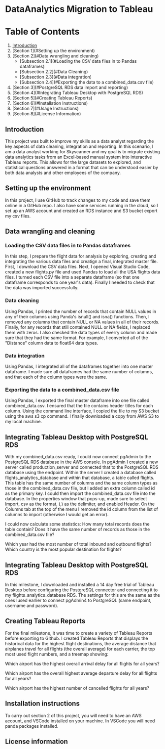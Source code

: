 # DataAnalytics Migration to Tableau

# Table of Contents
1. [Introduction](#introduction)
2. [Section 1](#Setting up the environment)
3. [Section 2](#Data wrangling and cleaning)
    - [Subsection 2.1](#Loading the CSV data files in to Pandas dataframes)
    - [Subsection 2.2](#Data Cleaning)
    - [Subsection 2.3](#Data integration)
    - [Subsection 2.4](#Exporting the data to a combined_data.csv file)
4. [Section 3](#PostgreSQL RDS data import and reporting)
5. [Section 4](#Integrating Tableau Desktop with PostgreSQL RDS)
6. [Section 5](#Creating Tableau Reports)
7. [Section 6](#Installation Instructions)
8. [Section 7](#Usage Instructions)
9. [Section 8](#License Information)
    
## Introduction

This project was built to improve my skills as a data analyst regarding the key aspects of data cleaning, integration and reporting. In this scenario, I am a data analyst working for Skyscanner and my goal is to migrate existing data analytics tasks from an Excel-based manual system into interactive Tableau reports. This allows for the large datasets to explored, and statistical questions answered in a format that can be understood easier by both data analysts and other employees of the company. 

## Setting up the environment

In this project, I use GitHub to track changes to my code and save them online in a GitHub repo. I also have some services running in the cloud, so I set up an AWS account and created an RDS instance and S3 bucket export my csv files.

## Data wrangling and cleaning

### Loading the CSV data files in to Pandas dataframes

In this step, I prepare the flight data for analysis by exploring, creating and integrating the various data files and creatign a final, integrated master file. First, I download the CSV data files. Next, I opened Visual Studio Code, created a new flights.py file and used Pandas to load all the USA flights data files. I turned each CSV file into a separate dataframe (so that one dataframe corresponds to one year's data). Finally I needed to check that the data was imported successfully.

### Data cleaning

Using Pandas, I printed the number of records that contain NULL values in any of their columns using Panda's isnull() and isna() functions. Then, I removed any columns that contain NULL or NA values in all of their records. Finally, for any records that still contained NULL or NA fields, I replaced them with zeros. I also checked the data types of everry column and made sure that they had the same format. For example, I converted all of the "Distance" column data to float64 data types. 


### Data integration

Using Pandas, I integrated all of the dataframes together into one master dataframe.
I made sure all dataframes had the same number of columns, and that each of the column types were the same.

### Exporting the data to a combined_data.csv file
Using Pandas, I exported the final master dataframe into one file called combined_data.csv. I ensured that the file contains header titles for each column. Using the command line interface, I copied the file to my S3 bucket using the aws s3 cp command. I finally downloaded a copy from AWS S3 to my local machine.

## Integrating Tableau Desktop with PostgreSQL RDS

With my combined_data.csv ready, I could now connect pgAdmin to the PostgreSQL RDS database in the AWS console. In pgAdmin I created a new server called production_server and connected that to the PostgreSQL RDS database using the endpoint. Within the server I created a database called flights_analytics_database and within that database, a table called flights. This table has the same number of columns and the same column types as those in the combined_data.csv file, but I added an extra column called id as the primary key. I could then import the combined_data.csv file into the database. In the properties window that pops-up, made sure to select Import, csv as the format, (,) as the delimiter, and enabled Header. On the Columns tab at the top of the menu I removed the id column from the list of columns to import (otherwise I would get an error).

I could now calculate some statistics: 
How many total records does the table contain? Does it have the same number of records as those in the combined_data.csv file?

Which year had the most number of total inbound and outbound flights? Which country is the most popular destination for flights?

## Integrating Tableau Desktop with PostgreSQL RDS

In this milestone, I downloaded and installed a 14 day free trial of Tableau Desktop before configuring the PostgreSQL connector and connecting it to my flights_analytics_database RDS. The settings for this are the same as the ones Iused earlier to connect pgAdmin4 to PostgreSQL (same endpoint, username and password).


## Creating Tableau Reports

For the final milestone, it was time to create a variety of Tableau Reports before exporting to Github. I created Tableau Reports that displays the historical data for the highest flight destinations, the average distance that airplanes travel for all flights (the overall average) for each carrier, the top most used flight numbers, and a treemap showing:

Which airport has the highest overall arrival delay for all flights for all years?

Which airport has the overall highest average departure delay for all flights for all years?

Which airport has the highest number of cancelled flights for all years?

## Installation instructions

To carry out section 2 of this project, you will need to have an AWS account, and VSCode installed on your machine. In VSCode you will need panda packages installed.

## License information







